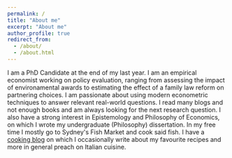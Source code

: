 ```yaml
---
permalink: /
title: "About me"
excerpt: "About me"
author_profile: true
redirect_from: 
  - /about/
  - /about.html
---
```


I am a PhD Candidate at the end of my last year. I am an empirical economist working on policy evaluation, ranging from assessing the impact of environamental awards to estimating the effect of a family law reform on partnering choices. I am passionate about using modern econometric techniques to answer relevant real-world questions. I read many blogs and not enough books and am always looking for the next research question. I also have a strong interest in Epistemology and Philosophy of Economics, on which I wrote my undergraduate (Philosophy) dissertation. In my free time I mostly go to Sydney's Fish Market and cook said fish. I have a [cooking blog](italos.food.blog) on which I occasionally write about my favourite recipes and more in general preach on Italian cuisine.
